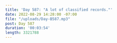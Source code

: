 ```yaml
---
title: 'Day 587: "A lot of classified records."'
date: 2022-08-29 14:28:00 -07:00
file: "/uploads/Day-B587.mp3"
post: Day 587
duration: '00:03:54'
length: 3321788
---
```


